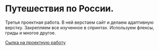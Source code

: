 # Путешествия по России.

Третья проектная работа. В ней верстаем сайт и делаем адаптивную верстку.
Закрепляем все изученное в спринтах. Используем флексы, гриды и многое другое.

[Сылка на проектную работу](https://aibugaenko.github.io/russian-travel/)
